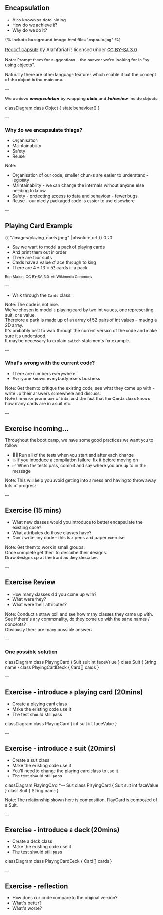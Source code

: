 ## Encapsulation

+ Also known as data-hiding
+ How do we achieve it?
+ Why do we do it?

{% include background-image.html file="capsule.jpg" %}
<p style="float:bottom;font-size:15px">
<a href="https://commons.wikimedia.org/wiki/File:Reocef_capsule.jpg">Reocef capsule</a>
by Alamfarial is licensed under 
<a href="https://creativecommons.org/licenses/by-sa/3.0/deed.en">CC BY-SA 3.0</a>
</p>

Note:
Prompt them for suggestions - the answer we're looking for is "by using objects".  

Naturally there are other language features which enable it but the concept of the
object is the main one.

--

We achieve ***encapsulation*** by wrapping
***state*** and ***behaviour*** inside objects


<mermaid>
classDiagram
    class Object {
        state
        behaviour()
    }
</mermaid>

--

### Why do we encapsulate things?

+ Organisation
+ Maintainability
+ Safety
+ Reuse

Note:

* Organisation of our code, smaller chunks are easier to understand - legibility
* Maintainability - we can change the internals without anyone else needing to know
* Safety - protecting access to data and behaviour - fewer bugs
* Reuse - our nicely packaged code is easier to use elsewhere

--

## Playing Card Example

<backgroundimage>{{ "/images/playing_cards.jpeg" | absolute_url }}</backgroundimage>
<backgroundimageopacity>0.20</backgroundimageopacity>

- Say we want to model a pack of playing cards
- And print them out in order
- There are four suits
- Cards have a value of ace through to king
- There are 4 * 13 = 52 cards in a pack

<small><a href="https://commons.wikimedia.org/wiki/File:AcetoFive.JPG">Ron Maijen</a>, <a href="https://creativecommons.org/licenses/by-sa/3.0">CC BY-SA 3.0</a>, via Wikimedia Commons</small>

--

- Walk through the `Cards` class...

Note:
The code is not nice.  
We've chosen to model a playing card by two int values, one representing suit, one value.  
Therefore a pack is made up of an array of 52 pairs of int values - making a 2D array.  
It's probably best to walk through the current version of the code and make sure it's understood.  
It may be necessary to explain `switch` statements for example.  

--

### What's wrong with the current code?

+ There are numbers everywhere
+ Everyone knows everybody else's business

Note:
Get them to critique the existing code, see what they come up with - write up their answers somewhere and discuss.  
Note the error prone use of ints, and the fact that the Cards class knows how many cards are in a suit etc.  

--

## Exercise incoming…

Throughout the boot camp, we have some good practices we want you to follow:

+ 🏃‍♀️ Run all of the tests when you start and after each change
+ 💥 If you introduce a compilation failure, fix it before moving on
+ ✅ When the tests pass, commit and say where you are up to in the message

Note: This will help you avoid getting into a mess and having to throw away lots of progress  

--

## Exercise (15 mins)

- What new classes would you introduce to better encapsulate the existing code? 
- What attributes do those classes have?
- Don't write any code - this is a pens and paper exercise

Note:
Get them to work in small groups.  
Once complete get them to describe their designs.  
Draw designs up at the front as they describe.  

--

## Exercise Review

+ How many classes did you come up with?
+ What were they?
+ What were their attributes?

Note: Conduct a straw poll and see how many classes they came up with.  
  See if there's any commonality, do they come up with the same names / concepts?  
  Obviously there are many possible answers.  

--

### One possible solution

<mermaid>
classDiagram
    class PlayingCard {
        Suit suit
        int faceValue
    }
    class Suit {
        String name
    }
    class PlayingCardDeck {
        Card[] cards
    }
</mermaid>

--

## Exercise - introduce a playing card (20mins)

* Create a playing card class
* Make the existing code use it
* The test should still pass

<mermaid>
classDiagram
    class PlayingCard {
        int suit
        int faceValue
    }
</mermaid>

--

## Exercise - introduce a suit (20mins)

* Create a suit class
* Make the existing code use it
* You'll need to change the playing card class to use it
* The test should still pass

<mermaid>
classDiagram
    PlayingCard *-- Suit
    class PlayingCard {
        Suit suit
        int faceValue
    }
    class Suit {
        String name
    }
</mermaid>

Note: The relationship shown here is composition. PlayCard is composed of a Suit.

--

## Exercise - introduce a deck (20mins)

* Create a deck class
* Make the existing code use it
* The test should still pass

<mermaid>
classDiagram
    class PlayingCardDeck {
        Card[] cards
    }
</mermaid>

--

## Exercise - reflection

* How does our code compare to the original version?
* What's better?
* What's worse?